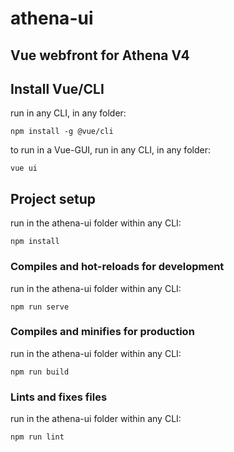 # athena-ui
## Vue webfront for Athena V4

## Install Vue/CLI
run in any CLI, in any folder:
```
npm install -g @vue/cli
```

to run in a Vue-GUI, run in any CLI, in any folder:

```
vue ui
```

## Project setup
run in the athena-ui folder within any CLI:
```
npm install
```

### Compiles and hot-reloads for development
run in the athena-ui folder within any CLI:
```
npm run serve
```

### Compiles and minifies for production
run in the athena-ui folder within any CLI:
```
npm run build
```

### Lints and fixes files
run in the athena-ui folder within any CLI:
```
npm run lint
```
